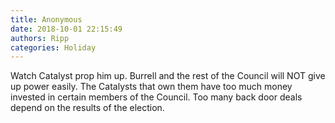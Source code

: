 ```yaml
---
title: Anonymous
date: 2018-10-01 22:15:49
authors: Ripp
categories: Holiday
---
```


 Watch Catalyst prop him up.  Burrell and the rest of the Council will NOT give up power easily.  The Catalysts that own them have too much money invested in certain members of the Council.  Too many back door deals depend on the results of the election.